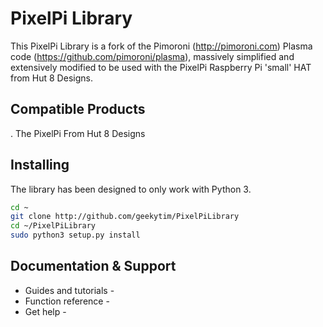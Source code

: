 # PixelPi Library

This PixelPi Library is a fork of the Pimoroni (http://pimoroni.com) Plasma code (https://github.com/pimoroni/plasma), massively simplified and extensively modified to be used with the PixelPi Raspberry Pi 'small' HAT from Hut 8 Designs.

## Compatible Products

. The PixelPi From Hut 8 Designs

## Installing

The library has been designed to only work with Python 3.

```bash
cd ~
git clone http://github.com/geekytim/PixelPiLibrary
cd ~/PixelPiLibrary
sudo python3 setup.py install
```

## Documentation & Support

* Guides and tutorials - 
* Function reference - 
* Get help - 
